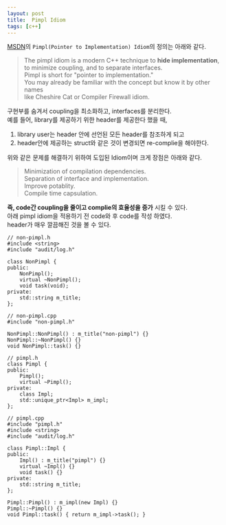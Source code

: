 ```yaml
---
layout: post
title:  Pimpl Idiom
tags: [c++] 
---
```


[MSDN]의 `Pimpl(Pointer to Implementation) Idiom`의 정의는 아래와 같다. 
 
 > The pimpl idiom is a modern C++ technique to **hide implementation**,  
 > to minimize coupling, and to separate interfaces.  
 > Pimpl is short for "pointer to implementation."  
 > You may already be familiar with the concept but know it by other names  
 > like Cheshire Cat or Compiler Firewall idiom.  
 
구현부를 숨겨서 coupling을 최소화하고, interfaces를 분리한다.  
예를 들어, library를 제공하기 위한 header를 제공한다 했을 때,  
1. library user는 header 안에 선언된 모든 header를 참조하게 되고
2. header안에 제공하는 struct와 같은 것이 변경되면 re-complie을 해야한다.

위와 같은 문제를 해결하기 위하여 도입된 Idiom이며 크게 장점은 아래와 같다.  

 > Minimization of compilation dependencies.  
 > Separation of interface and implementation.  
 > Improve potablity.  
 > Compile time capsulation.  

**즉, code간 coupling을 줄이고 complie의 효율성을 증가** 시킬 수 있다.  
아래 pimpl idiom을 적용하기 전 code와 후 code를 작성 하였다.    
header가 매우 깔끔해진 것을 볼 수 있다.

```
// non-pimpl.h
#include <string>
#include "audit/log.h"

class NonPimpl {
public:
	NonPimpl();
	virtual ~NonPimpl();
	void task(void);
private:
	std::string m_title;	
};

// non-pimpl.cpp
#include "non-pimpl.h"

NonPimpl::NonPimpl() : m_title("non-pimpl") {}
NonPimpl::~NonPimpl() {}
void NonPimpl::task() {}
``` 

```
// pimpl.h
class Pimpl {
public:
	Pimpl();
	virtual ~Pimpl();
private:
	class Impl;
	std::unique_ptr<Impl> m_impl;	
};

// pimpl.cpp
#include "pimpl.h"
#include <string>
#include "audit/log.h"

class Pimpl::Impl {
public:
	Impl() : m_title("pimpl") {}
	virtual ~Impl() {}
	void task() {}
private:
	std::string m_title;
};

Pimpl::Pimpl() : m_impl(new Impl) {}
Pimpl::~Pimpl() {}
void Pimpl::task() { return m_impl->task(); }
``` 

[MSDN]:https://msdn.microsoft.com/ko-kr/library/hh438477.aspx 